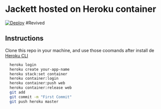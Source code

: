 # Jackett hosted on Heroku container

[![Deploy](https://www.herokucdn.com/deploy/button.svg)](https://heroku.com/deploy?template=https://github.com/Akulagigalau/jacketin) #Revived

## Instructions
Clone this repo in your machine, and use those coomands after install de [Heroku CLI](https://devcenter.heroku.com/articles/heroku-cli)

```bash
  heroku login
  heroku create your-app-name
  heroku stack:set container
  heroku container:login
  heroku container:push web
  heroku container:release web
  git add
  git commit -m "First Commit"
  git push heroku master
```
